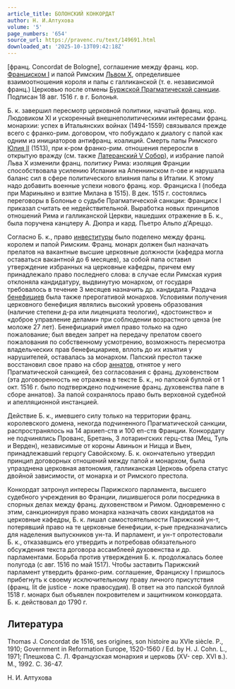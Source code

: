 ```yaml
---
article_title: БОЛОНСКИЙ КОНКОРДАТ
author: Н. И.Алтухова
volume: '5'
page_numbers: '654'
source_url: https://pravenc.ru/text/149691.html
downloaded_at: '2025-10-13T09:42:18Z'
---
```


[франц. Concordat de Bologne], соглашение между франц. кор. [Франциском I](<https://pravenc.ru/text/Франциском I.html>) и папой Римским [Львом X](<https://pravenc.ru/text/Львом X.html>), определившее взаимоотношения короля и папы с галликанской (т. е. независимой франц.) Церковью после отмены [Буржской Прагматической санкции](<https://pravenc.ru/text/Буржской Прагматической санкции.html>). Подписан 18 авг. 1516 г. в г. Болонья.

Б. к. завершил пересмотр церковной политики, начатый франц. кор. Людовиком XI и ускоренный внешнеполитическими интересами франц. монархии: успех в Итальянских войнах (1494-1559) связывался прежде всего с франко-рим. договором, что побуждало к диалогу с папой как одним из инициаторов антифранц. коалиций. Смерть папы Римского [Юлия II](<https://pravenc.ru/text/Юлий II.html>) (1513), при к-ром франко-рим. отношения переросли в открытую вражду (см. также [Латеранский V Собор](<https://pravenc.ru/text/Латеранский V Собор.html>)), и избрание папой Льва X изменили франц. политику Рима: изоляция Франции способствовала усилению Испании на Апеннинском п-ове и нарушала баланс сил в сфере политического влияния папы в Италии. К этому надо добавить военные успехи нового франц. кор. Франциска I (победа при Мариньяно и взятие Милана в 1515). В дек. 1515 г. состоялись переговоры в Болонье о судьбе Прагматической санкции: Франциск I приказал считать ее недействительной. Выработка новых принципов отношений Рима и галликанской Церкви, нашедших отражение в Б. к., была поручена канцлеру А. Дюпра и кард. Пьетро Альпо д'Ареццо.

Согласно Б. к., право [инвеституры](https://pravenc.ru/text/инвеституры.html) было поделено между франц. королем и папой Римским. Франц. монарх должен был назначать прелатов на вакантные высшие церковные должности (кафедра могла оставаться вакантной до 6 месяцев), за собой папа оставил утверждение избранных на церковные кафедры, причем ему принадлежало право последнего слова: в случае если Римская курия отклоняла кандидатуру, выдвинутую монархом, от государя требовалось в течение 3 месяцев назначить др. кандидата. Раздача [бенефициев](https://pravenc.ru/text/БЕНЕФИЦИЙ.html) была также прерогативой монархов. Условиями получения церковного бенефиция являлись высокий уровень образования (наличие степени д-ра или лиценциата теологии), «достоинство» и «доброе управление делами» при соблюдении возрастного ценза (не моложе 27 лет). Бенефициарий имел право только на одно пожалование; был введен запрет на передачу прелатом своего пожалования по собственному усмотрению, возможность пересмотра владельческих прав бенефициариев, вплоть до их изъятия у нарушителей, оставалась за монархом. Папский престол также восстановил свое право на сбор [аннатов](https://pravenc.ru/text/аннатов.html), отнятое у него Прагматической санкцией, без согласования с франц. духовенством (эта договоренность не отражена в тексте Б. к., но папской буллой от 1 окт. 1516 г. было подтверждено подчинение франц. духовенства папе в сборе аннатов). За папой сохранялось право быть верховной судебной и апелляционной инстанцией.

Действие Б. к., имевшего силу только на территории франц. королевского домена, некогда подчиненного Прагматической санкции, распространялось на 14 архиеп-ств и 100 еп-ств Франции. Конкордату не подчинялись Прованс, Бретань, 3 лотарингских герц-ства (Мец, Туль и Верден), независимые от короны Авиньон и Ницца и Вьен, принадлежавший герцогу Савойскому. Б. к. окончательно утвердил принцип договорных отношений между папой и монархом, была упразднена церковная автономия, галликанская Церковь обрела статус двойной зависимости, от монарха и от Римского престола.

Конкордат затронул интересы Парижского парламента, высшего судебного учреждения во Франции, лишившегося роли посредника в спорных делах между франц. духовенством и Римом. Одновременно с этим, санкционируя право монарха назначать своих кандидатов на церковные кафедры, Б. к. лишал самостоятельности Парижский ун-т, потерявший право на те церковные бенефиции, к-рые предназначались для наделения выпускников ун-та. И парламент, и ун-т опротестовали Б. к., отказавшись его утвердить и потребовав обязательного обсуждения текста договора ассамблеей духовенства и др. парламентами. Борьба против утверждения Б. к. продолжалась более полугода (с авг. 1516 по май 1517). Чтобы заставить Парижский парламент утвердить франко-рим. соглашение, Франциску I пришлось прибегнуть к своему исключительному праву личного присутствия (франц. lit de justice - ложе правосудия). В ответ на это папской буллой 1518 г. монарх был объявлен покровителем и защитником конкордата. Б. к. действовал до 1790 г.

## Литература

Thomas J. Concordat de 1516, ses origines, son histoire au XVIe siècle. P., 1910; Government in Reformation Europe, 1520-1560 / Ed. by H. J. Cohn. L., 1971; Плешкова С. Л. Французская монархия и церковь (XV- сер. XVI в.). М., 1992. С. 36-47.

Н. И.  Алтухова
